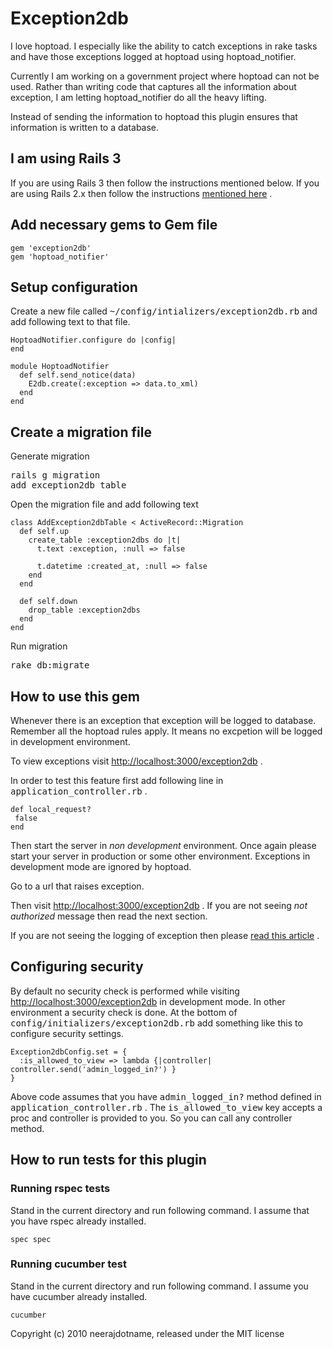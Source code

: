 # Exception2db #

I love hoptoad. I especially like the ability to catch exceptions in rake tasks and have those exceptions logged at hoptoad using hoptoad_notifier.

Currently I am working on a government project where hoptoad can not be used. Rather than writing code that captures all the information about exception, I am letting hoptoad_notifier do all the heavy lifting.

Instead of sending the information to hoptoad this plugin ensures that information is written to a database.

## I am using Rails 3 ##

If you are using Rails 3 then follow the instructions mentioned below. If you are using Rails 2.x  then follow the instructions [mentioned here](http://github.com/neerajdotname/exception2db) .

## Add necessary gems  to Gem file ##

    gem 'exception2db'
    gem 'hoptoad_notifier'


## Setup configuration ## 

Create a new file called <tt>~/config/intializers/exception2db.rb</tt> and add following text to that file.

    HoptoadNotifier.configure do |config|
    end

    module HoptoadNotifier
      def self.send_notice(data)
        E2db.create(:exception => data.to_xml)
      end
    end

## Create a migration file ##

Generate migration <pre>rails g migration add_exception2db_table</pre> 

Open the migration file and add following text

    class AddException2dbTable < ActiveRecord::Migration
      def self.up
        create_table :exception2dbs do |t|
          t.text :exception, :null => false

          t.datetime :created_at, :null => false
        end
      end

      def self.down
        drop_table :exception2dbs
      end
    end

Run migration <pre>rake db:migrate</pre> 


## How to use this gem ##

Whenever there is an exception that exception will be logged to database. Remember all the hoptoad rules apply. It means no excpetion will be logged in development environment.

To view exceptions visit [http://localhost:3000/exception2db](http://localhost:3000/exception2db) .

In order to test this feature first add following line in <tt>application_controller.rb</tt> .

    def local_request?
     false
    end

Then start the server in *non development* environment. Once again please start your server in production
or some other environment. Exceptions in development mode are ignored by hoptoad. 

Go to a url that raises exception.

Then visit [http://localhost:3000/exception2db](http://localhost:3000/exception2db) . If you are not seeing *not authorized* message then read the next section.

If you are not seeing the logging of exception then please [read this article](http://neeraj.name/2010/04/23/I-am-not-seeing-hoptoad-messages.html) .

##  Configuring security ##

By default no security check is performed while visiting [http://localhost:3000/exception2db](http://localhost:3000/exception2db) in development mode. In other environment a security check is done. At the bottom of <tt>config/initializers/exception2db.rb</tt> add something like this to configure security settings.

    Exception2dbConfig.set = {
      :is_allowed_to_view => lambda {|controller| controller.send('admin_logged_in?') }
    }

Above code assumes that you have <tt>admin_logged_in?</tt> method defined in <tt>application_controller.rb</tt> . The <tt>is_allowed_to_view</tt> key accepts a proc and controller is provided to you. So you can call any controller method.

##  How to run tests for this plugin ##

### Running rspec tests ###

Stand in the current directory and run following command. I assume that you have rspec already installed.

    spec spec

### Running cucumber test ###

Stand in the current directory and run following command. I assume you have cucumber already installed.

    cucumber


Copyright (c) 2010 neerajdotname, released under the MIT license
